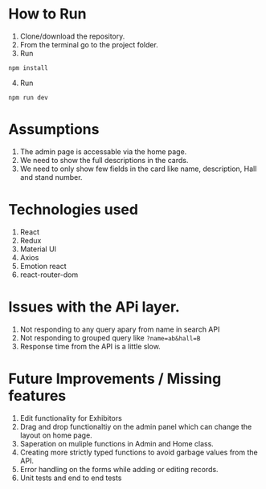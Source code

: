 # How to Run

1. Clone/download the repository.
2. From the terminal go to the project folder.
3. Run 
```
npm install
```
4. Run
```
npm run dev
```

# Assumptions

1. The admin page is accessable via the home page.
2. We need to show the full descriptions in the cards.
3. We need to only show few fields in the card like name, description, Hall and stand number.

# Technologies used

1. React
2. Redux
3. Material UI
4. Axios
5. Emotion react
6. react-router-dom

# Issues with the APi layer.

1. Not responding to any query apary from name in search API
2. Not responding to grouped query like `?name=ab&hall=B`
3. Response time from the API is a little slow.

# Future Improvements / Missing features

1. Edit functionality for Exhibitors
2. Drag and drop functionaltiy on the admin panel which can change the layout on home page.
3. Saperation on muliple functions in Admin and Home class.
4. Creating more strictly typed functions to avoid garbage values from the API.
5. Error handling on the forms while adding or editing records.
6. Unit tests and end to end tests